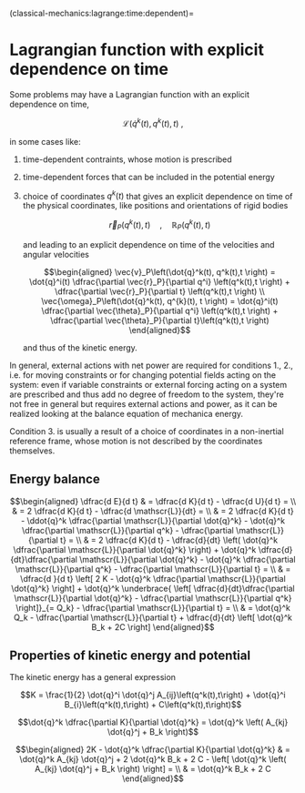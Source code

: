 (classical-mechanics:lagrange:time:dependent)=
# Lagrangian function with explicit dependence on time

Some problems may have a Lagrangian function with an explicit dependence on time,

$$\mathscr{L}\left(\dot{q}^k(t),q^k(t),t\right) \ ,$$

in some cases like:
1. time-dependent contraints, whose motion is prescribed
2. time-dependent forces that can be included in the potential energy
3. choice of coordinates $q^k(t)$ that gives an explicit dependence on time of the physical coordinates, like positions and orientations of rigid bodies

    $$\vec{r}_P\left(q^k(t),t \right) \quad , \quad \mathbb{R}_P\left( q^{k}(t), t \right)$$

    and leading to an explicit dependence on time of the velocities and angular velocities

    $$\begin{aligned}
      \vec{v}_P\left(\dot{q}^k(t), q^k(t),t \right)  = \dot{q}^i(t) \dfrac{\partial \vec{r}_P}{\partial q^i} \left(q^k(t),t \right) + \dfrac{\partial \vec{r}_P}{\partial t} \left(q^k(t),t \right)  \\
      \vec{\omega}_P\left(\dot{q}^k(t), q^{k}(t), t \right) = \dot{q}^i(t) \dfrac{\partial \vec{\theta}_P}{\partial q^i} \left(q^k(t),t \right) + \dfrac{\partial \vec{\theta}_P}{\partial t}\left(q^k(t),t \right) 
    \end{aligned}$$

    and thus of the kinetic energy.

In general, external actions with net power are required for conditions 1., 2., i.e. for moving constraints or for changing potential fields acting on the system: even if variable constraints or external forcing acting on a system are prescribed and thus add no degree of freedom to the system, they're not free in general but requires external actions and power, as it can be realized looking at the balance equation of mechanica energy.

Condition 3. is usually a result of a choice of coordinates in a non-inertial reference frame, whose motion is not described by the coordinates themselves.


## Energy balance

$$\begin{aligned}
  \dfrac{d E}{d t}
  & = \dfrac{d K}{d t} - \dfrac{d U}{d t} = \\
  & = 2 \dfrac{d K}{d t} - \dfrac{d \mathscr{L}}{dt} = \\
  & = 2 \dfrac{d K}{d t} - \ddot{q}^k \dfrac{\partial \mathscr{L}}{\partial \dot{q}^k} - \dot{q}^k \dfrac{\partial \mathscr{L}}{\partial q^k} - \dfrac{\partial \mathscr{L}}{\partial t} = \\
  & = 2 \dfrac{d K}{d t} - \dfrac{d}{dt} \left( \dot{q}^k \dfrac{\partial \mathscr{L}}{\partial \dot{q}^k} \right) + \dot{q}^k \dfrac{d}{dt}\dfrac{\partial \mathscr{L}}{\partial \dot{q}^k} - \dot{q}^k \dfrac{\partial \mathscr{L}}{\partial q^k} - \dfrac{\partial \mathscr{L}}{\partial t} = \\
  & = \dfrac{d }{d t} \left[ 2 K - \dot{q}^k \dfrac{\partial \mathscr{L}}{\partial \dot{q}^k} \right] + \dot{q}^k \underbrace{ \left[ \dfrac{d}{dt}\dfrac{\partial \mathscr{L}}{\partial \dot{q}^k} - \dfrac{\partial \mathscr{L}}{\partial q^k} \right]}_{= Q_k} - \dfrac{\partial \mathscr{L}}{\partial t} = \\
  & = \dot{q}^k Q_k - \dfrac{\partial \mathscr{L}}{\partial t} + \dfrac{d}{dt} \left[ \dot{q}^k B_k + 2C \right]
\end{aligned}$$

## Properties of kinetic energy and potential

The kinetic energy has a general expression

$$K = \frac{1}{2} \dot{q}^i \dot{q}^j A_{ij}\left(q^k(t),t\right) + \dot{q}^i B_{i}\left(q^k(t),t\right) + C\left(q^k(t),t\right)$$

$$\dot{q}^k \dfrac{\partial K}{\partial \dot{q}^k} = \dot{q}^k \left( A_{kj} \dot{q}^j + B_k \right)$$

$$\begin{aligned}
  2K - \dot{q}^k \dfrac{\partial K}{\partial \dot{q}^k}
  & = \dot{q}^k A_{kj} \dot{q}^j + 2 \dot{q}^k B_k + 2 C - \left[ \dot{q}^k \left( A_{kj} \dot{q}^j + B_k \right) \right] = \\
  & = \dot{q}^k B_k + 2 C
\end{aligned}$$




```{prf:example}

```

